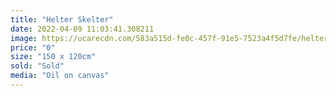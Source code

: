 ```yaml
---
title: "Helter Skelter"
date: 2022-04-09 11:03:41.308211
image: https://ucarecdn.com/583a515d-fe0c-457f-91e5-7523a4f5d7fe/helter-skelter.jpg
price: "0"
size: "150 x 120cm"
sold: "Sold"
media: "Oil on canvas"
---
```


